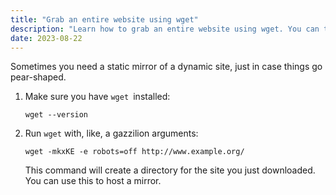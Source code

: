 ```yaml
---
title: "Grab an entire website using wget"
description: "Learn how to grab an entire website using wget. You can then use this site as a static mirror."
date: 2023-08-22
---
```


Sometimes you need a static mirror of a dynamic site, just in case things go pear-shaped.

1. Make sure you have `wget `installed:

    ```shell
    wget --version
    ```

1. Run `wget` with, like, a gazzilion arguments:

    ```shell
    wget -mkxKE -e robots=off http://www.example.org/
    ```

    This command will create a directory for the site you just downloaded. You can use this to host a mirror.
